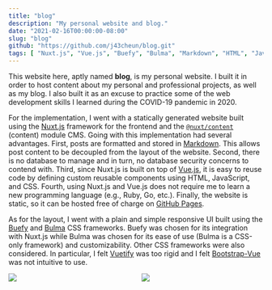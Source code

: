 ```yaml
---
title: "blog"
description: "My personal website and blog."
date: "2021-02-16T00:00:00-08:00"
slug: "blog"
github: "https://github.com/j43cheun/blog.git"
tags: [ "Nuxt.js", "Vue.js", "Buefy", "Bulma", "Markdown", "HTML", "JavaScript", "CSS" ]
---
```


This website here, aptly named **blog**, is my personal website. I built it in
order to host content about my personal and professional projects, as well as my
blog. I also built it as an excuse to practice some of the web development
skills I learned during the COVID-19 pandemic in 2020.

For the implementation, I went with a statically generated website built using
the [Nuxt.js](https://nuxtjs.org) framework for the frontend and the
[`@nuxt/content`](https://content.nuxtjs.org) (content) module CMS. Going with
this implementation had several advantages. First, posts are formatted and
stored in [Markdown](https://daringfireball.net/projects/markdown). This allows
post content to be decoupled from the layout of the website. Second, there is no
database to manage and in turn, no database security concerns to contend with.
Third, since Nuxt.js is built on top of [Vue.js](https://vuejs.org), it is easy
to reuse code by defining custom reusable components using HTML, JavaScript, and
CSS. Fourth, using Nuxt.js and Vue.js does not require me to learn a new
programming language (e.g., Ruby, Go, etc.). Finally, the website is static, so
it can be hosted free of charge on [GitHub Pages](https://pages.github.com).

As for the layout, I went with a plain and simple responsive UI built using the
[Buefy](https://buefy.org) and [Bulma](https://bulma.io) CSS frameworks. Buefy
was chosen for its integration with Nuxt.js while Bulma was chosen for its ease
of use (Bulma is a CSS-only framework) and customizability. Other CSS frameworks
were also considered. In particular, I felt [Vuetify](https://vuetifyjs.com/)
was too rigid and I felt [Bootstrap-Vue](https://bootstrap-vue.org) was not
intuitive to use.

<div class="columns mt-5">
  <div class="column is-2">
    <img src="/projects/blog/img/blog-mobile.png">
  </div>
  <div class="column">
    <img src="/projects/blog/img/blog-desktop.png">
  </div>
</div>
